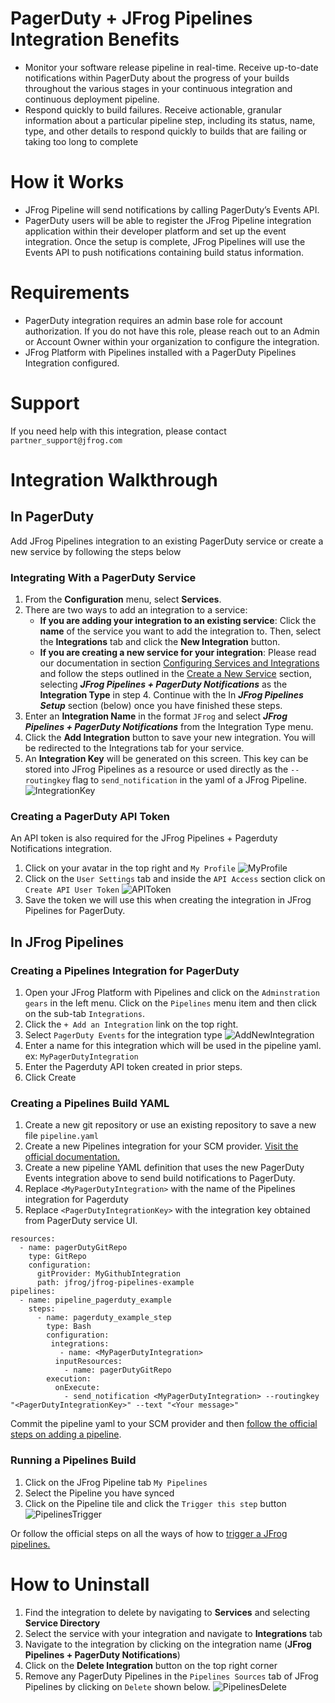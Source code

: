 # PagerDuty + JFrog Pipelines Integration Benefits
* Monitor your software release pipeline in real-time.  Receive up-to-date notifications within PagerDuty about the progress of your builds throughout the various stages in your continuous integration and continuous deployment pipeline.   
* Respond quickly to build failures.  Receive actionable, granular information about a particular pipeline step, including its status, name, type, and other details to respond quickly to builds that are failing or taking too long to complete

# How it Works
* JFrog Pipeline will send notifications by calling PagerDuty’s Events API.
* PagerDuty users will be able to register the JFrog Pipeline integration application within their developer platform and set up the event integration.  Once the setup is complete, JFrog Pipelines will use the Events API to push notifications containing build status information.

# Requirements
* PagerDuty integration requires an admin base role for account authorization. If you do not have this role, please reach out to an Admin or Account Owner within your organization to configure the integration.
* JFrog Platform with Pipelines installed with a PagerDuty Pipelines Integration configured.

# Support
If you need help with this integration, please contact `partner_support@jfrog.com`

# Integration Walkthrough
## In PagerDuty
Add JFrog Pipelines integration to an existing PagerDuty service or create a new service by following the steps below

### Integrating With a PagerDuty Service
1. From the **Configuration** menu, select **Services**.
2. There are two ways to add an integration to a service:
   * **If you are adding your integration to an existing service**: Click the **name** of the service you want to add the integration to. Then, select the **Integrations** tab and click the **New Integration** button.
   * **If you are creating a new service for your integration**: Please read our documentation in section [Configuring Services and Integrations](https://support.pagerduty.com/docs/services-and-integrations#section-configuring-services-and-integrations) and follow the steps outlined in the [Create a New Service](https://support.pagerduty.com/docs/services-and-integrations#section-create-a-new-service) section, selecting ***JFrog Pipelines + PagerDuty Notifications*** as the **Integration Type** in step 4. Continue with the In  ***JFrog Pipelines Setup***  section (below) once you have finished these steps.
3. Enter an **Integration Name** in the format `JFrog` and select  ***JFrog Pipelines + PagerDuty Notifications***  from the Integration Type menu.
4. Click the **Add Integration** button to save your new integration. You will be redirected to the Integrations tab for your service.
5. An **Integration Key** will be generated on this screen. This key can be stored into JFrog Pipelines as a resource or used directly as the `--routingkey` flag to `send_notification` in the yaml of a JFrog Pipeline.
![IntegrationKey](IntegrationKey.png)

### Creating a PagerDuty API Token
An API token is also required for the JFrog Pipelines + Pagerduty Notifications integration. 

1. Click on your avatar in the top right and `My Profile`
![MyProfile](MyProfile.png)
2. Click on the `User Settings` tab and inside the `API Access` section click on `Create API User Token`
![APIToken](APIToken.png)
3. Save the token we will use this when creating the integration in JFrog Pipelines for PagerDuty.


## In JFrog Pipelines

### Creating a Pipelines Integration for PagerDuty
1. Open your JFrog Platform with Pipelines and click on the `Adminstration gears` in the left menu. Click on the `Pipelines` menu item and then click on the sub-tab `Integrations`.
2. Click the `+ Add an Integration` link on the top right.
3. Select `PagerDuty Events` for the integration type
![AddNewIntegration](AddNewIntegration.png)
4. Enter a name for this integration which will be used in the pipeline yaml. ex: `MyPagerDutyIntegration`
5. Enter the Pagerduty API token created in prior steps.
6. Click Create

### Creating a Pipelines Build YAML
1. Create a new git repository or use an existing repository to save a new file `pipeline.yaml`
2. Create a new Pipelines integration for your SCM provider. [Visit the official documentation.](https://www.jfrog.com/confluence/display/JFROG/Managing+Pipelines+Integrations)
3. Create a new pipeline YAML definition that uses the new PagerDuty Events integration above to send build notifications to PagerDuty.
4. Replace `<MyPagerDutyIntegration>` with the name of the Pipelines integration for Pagerduty
5. Replace `<PagerDutyIntegrationKey>` with the integration key obtained from PagerDuty service UI.
````text
resources:
  - name: pagerDutyGitRepo
    type: GitRepo
    configuration:
      gitProvider: MyGithubIntegration
      path: jfrog/jfrog-pipelines-example
pipelines:
  - name: pipeline_pagerduty_example
    steps:
      - name: pagerduty_example_step
        type: Bash
        configuration:
         integrations:
           - name: <MyPagerDutyIntegration>
          inputResources:
            - name: pagerDutyGitRepo
        execution:
          onExecute:
            - send_notification <MyPagerDutyIntegration> --routingkey "<PagerDutyIntegrationKey>" --text "<Your message>"
````
Commit the pipeline yaml to your SCM provider and then [follow the official steps on adding a pipeline](https://www.jfrog.com/confluence/display/JFROG/Managing+Pipeline+Sources#ManagingPipelineSources-AddingaPipelineSource). 
### Running a Pipelines Build
1. Click on the JFrog Pipeline tab `My Pipelines`
2. Select the Pipeline you have synced 
3. Click on the Pipeline tile and click the `Trigger this step` button
![PipelinesTrigger](PipelineTrigger.png)

Or follow the official steps on all the ways of how to [trigger a JFrog pipelines.](https://www.jfrog.com/confluence/display/JFROG/Triggering+Pipelines+and+Steps)

# How to Uninstall
1. Find the integration to delete by navigating to **Services** and selecting **Service Directory**
2. Select the service with your integration and navigate to **Integrations** tab
3. Navigate to the integration by clicking on the integration name (**JFrog Pipelines + PagerDuty Notifications**)
4. Click on the **Delete Integration** button on the top right corner
5. Remove any PagerDuty Pipelines in the `Pipelines Sources` tab of JFrog Pipelines by clicking on `Delete` shown below.
![PipelinesDelete](PipelinesDelete.png)
